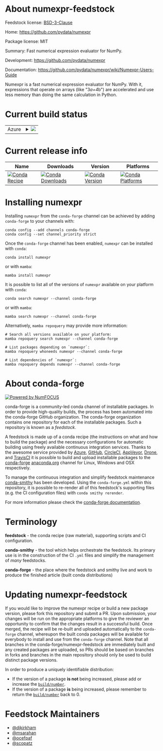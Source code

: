 About numexpr-feedstock
=======================

Feedstock license: [BSD-3-Clause](https://github.com/conda-forge/numexpr-feedstock/blob/main/LICENSE.txt)

Home: https://github.com/pydata/numexpr

Package license: MIT

Summary: Fast numerical expression evaluator for NumPy.

Development: https://github.com/pydata/numexpr

Documentation: https://github.com/pydata/numexpr/wiki/Numexpr-Users-Guide

Numexpr is a fast numerical expression evaluator for NumPy. With it,
expressions that operate on arrays (like "3*a+4*b") are accelerated and use
less memory than doing the same calculation in Python.


Current build status
====================


<table>
    
  <tr>
    <td>Azure</td>
    <td>
      <details>
        <summary>
          <a href="https://dev.azure.com/conda-forge/feedstock-builds/_build/latest?definitionId=702&branchName=main">
            <img src="https://dev.azure.com/conda-forge/feedstock-builds/_apis/build/status/numexpr-feedstock?branchName=main">
          </a>
        </summary>
        <table>
          <thead><tr><th>Variant</th><th>Status</th></tr></thead>
          <tbody><tr>
              <td>linux_64_mkl_supportmklpython3.10.____cpython</td>
              <td>
                <a href="https://dev.azure.com/conda-forge/feedstock-builds/_build/latest?definitionId=702&branchName=main">
                  <img src="https://dev.azure.com/conda-forge/feedstock-builds/_apis/build/status/numexpr-feedstock?branchName=main&jobName=linux&configuration=linux%20linux_64_mkl_supportmklpython3.10.____cpython" alt="variant">
                </a>
              </td>
            </tr><tr>
              <td>linux_64_mkl_supportmklpython3.11.____cpython</td>
              <td>
                <a href="https://dev.azure.com/conda-forge/feedstock-builds/_build/latest?definitionId=702&branchName=main">
                  <img src="https://dev.azure.com/conda-forge/feedstock-builds/_apis/build/status/numexpr-feedstock?branchName=main&jobName=linux&configuration=linux%20linux_64_mkl_supportmklpython3.11.____cpython" alt="variant">
                </a>
              </td>
            </tr><tr>
              <td>linux_64_mkl_supportmklpython3.12.____cpython</td>
              <td>
                <a href="https://dev.azure.com/conda-forge/feedstock-builds/_build/latest?definitionId=702&branchName=main">
                  <img src="https://dev.azure.com/conda-forge/feedstock-builds/_apis/build/status/numexpr-feedstock?branchName=main&jobName=linux&configuration=linux%20linux_64_mkl_supportmklpython3.12.____cpython" alt="variant">
                </a>
              </td>
            </tr><tr>
              <td>linux_64_mkl_supportmklpython3.9.____cpython</td>
              <td>
                <a href="https://dev.azure.com/conda-forge/feedstock-builds/_build/latest?definitionId=702&branchName=main">
                  <img src="https://dev.azure.com/conda-forge/feedstock-builds/_apis/build/status/numexpr-feedstock?branchName=main&jobName=linux&configuration=linux%20linux_64_mkl_supportmklpython3.9.____cpython" alt="variant">
                </a>
              </td>
            </tr><tr>
              <td>linux_64_mkl_supportnomklpython3.10.____cpython</td>
              <td>
                <a href="https://dev.azure.com/conda-forge/feedstock-builds/_build/latest?definitionId=702&branchName=main">
                  <img src="https://dev.azure.com/conda-forge/feedstock-builds/_apis/build/status/numexpr-feedstock?branchName=main&jobName=linux&configuration=linux%20linux_64_mkl_supportnomklpython3.10.____cpython" alt="variant">
                </a>
              </td>
            </tr><tr>
              <td>linux_64_mkl_supportnomklpython3.11.____cpython</td>
              <td>
                <a href="https://dev.azure.com/conda-forge/feedstock-builds/_build/latest?definitionId=702&branchName=main">
                  <img src="https://dev.azure.com/conda-forge/feedstock-builds/_apis/build/status/numexpr-feedstock?branchName=main&jobName=linux&configuration=linux%20linux_64_mkl_supportnomklpython3.11.____cpython" alt="variant">
                </a>
              </td>
            </tr><tr>
              <td>linux_64_mkl_supportnomklpython3.12.____cpython</td>
              <td>
                <a href="https://dev.azure.com/conda-forge/feedstock-builds/_build/latest?definitionId=702&branchName=main">
                  <img src="https://dev.azure.com/conda-forge/feedstock-builds/_apis/build/status/numexpr-feedstock?branchName=main&jobName=linux&configuration=linux%20linux_64_mkl_supportnomklpython3.12.____cpython" alt="variant">
                </a>
              </td>
            </tr><tr>
              <td>linux_64_mkl_supportnomklpython3.9.____cpython</td>
              <td>
                <a href="https://dev.azure.com/conda-forge/feedstock-builds/_build/latest?definitionId=702&branchName=main">
                  <img src="https://dev.azure.com/conda-forge/feedstock-builds/_apis/build/status/numexpr-feedstock?branchName=main&jobName=linux&configuration=linux%20linux_64_mkl_supportnomklpython3.9.____cpython" alt="variant">
                </a>
              </td>
            </tr><tr>
              <td>linux_aarch64_python3.10.____cpython</td>
              <td>
                <a href="https://dev.azure.com/conda-forge/feedstock-builds/_build/latest?definitionId=702&branchName=main">
                  <img src="https://dev.azure.com/conda-forge/feedstock-builds/_apis/build/status/numexpr-feedstock?branchName=main&jobName=linux&configuration=linux%20linux_aarch64_python3.10.____cpython" alt="variant">
                </a>
              </td>
            </tr><tr>
              <td>linux_aarch64_python3.11.____cpython</td>
              <td>
                <a href="https://dev.azure.com/conda-forge/feedstock-builds/_build/latest?definitionId=702&branchName=main">
                  <img src="https://dev.azure.com/conda-forge/feedstock-builds/_apis/build/status/numexpr-feedstock?branchName=main&jobName=linux&configuration=linux%20linux_aarch64_python3.11.____cpython" alt="variant">
                </a>
              </td>
            </tr><tr>
              <td>linux_aarch64_python3.12.____cpython</td>
              <td>
                <a href="https://dev.azure.com/conda-forge/feedstock-builds/_build/latest?definitionId=702&branchName=main">
                  <img src="https://dev.azure.com/conda-forge/feedstock-builds/_apis/build/status/numexpr-feedstock?branchName=main&jobName=linux&configuration=linux%20linux_aarch64_python3.12.____cpython" alt="variant">
                </a>
              </td>
            </tr><tr>
              <td>linux_aarch64_python3.9.____cpython</td>
              <td>
                <a href="https://dev.azure.com/conda-forge/feedstock-builds/_build/latest?definitionId=702&branchName=main">
                  <img src="https://dev.azure.com/conda-forge/feedstock-builds/_apis/build/status/numexpr-feedstock?branchName=main&jobName=linux&configuration=linux%20linux_aarch64_python3.9.____cpython" alt="variant">
                </a>
              </td>
            </tr><tr>
              <td>linux_ppc64le_python3.10.____cpython</td>
              <td>
                <a href="https://dev.azure.com/conda-forge/feedstock-builds/_build/latest?definitionId=702&branchName=main">
                  <img src="https://dev.azure.com/conda-forge/feedstock-builds/_apis/build/status/numexpr-feedstock?branchName=main&jobName=linux&configuration=linux%20linux_ppc64le_python3.10.____cpython" alt="variant">
                </a>
              </td>
            </tr><tr>
              <td>linux_ppc64le_python3.11.____cpython</td>
              <td>
                <a href="https://dev.azure.com/conda-forge/feedstock-builds/_build/latest?definitionId=702&branchName=main">
                  <img src="https://dev.azure.com/conda-forge/feedstock-builds/_apis/build/status/numexpr-feedstock?branchName=main&jobName=linux&configuration=linux%20linux_ppc64le_python3.11.____cpython" alt="variant">
                </a>
              </td>
            </tr><tr>
              <td>linux_ppc64le_python3.12.____cpython</td>
              <td>
                <a href="https://dev.azure.com/conda-forge/feedstock-builds/_build/latest?definitionId=702&branchName=main">
                  <img src="https://dev.azure.com/conda-forge/feedstock-builds/_apis/build/status/numexpr-feedstock?branchName=main&jobName=linux&configuration=linux%20linux_ppc64le_python3.12.____cpython" alt="variant">
                </a>
              </td>
            </tr><tr>
              <td>linux_ppc64le_python3.9.____cpython</td>
              <td>
                <a href="https://dev.azure.com/conda-forge/feedstock-builds/_build/latest?definitionId=702&branchName=main">
                  <img src="https://dev.azure.com/conda-forge/feedstock-builds/_apis/build/status/numexpr-feedstock?branchName=main&jobName=linux&configuration=linux%20linux_ppc64le_python3.9.____cpython" alt="variant">
                </a>
              </td>
            </tr><tr>
              <td>osx_64_python3.10.____cpython</td>
              <td>
                <a href="https://dev.azure.com/conda-forge/feedstock-builds/_build/latest?definitionId=702&branchName=main">
                  <img src="https://dev.azure.com/conda-forge/feedstock-builds/_apis/build/status/numexpr-feedstock?branchName=main&jobName=osx&configuration=osx%20osx_64_python3.10.____cpython" alt="variant">
                </a>
              </td>
            </tr><tr>
              <td>osx_64_python3.11.____cpython</td>
              <td>
                <a href="https://dev.azure.com/conda-forge/feedstock-builds/_build/latest?definitionId=702&branchName=main">
                  <img src="https://dev.azure.com/conda-forge/feedstock-builds/_apis/build/status/numexpr-feedstock?branchName=main&jobName=osx&configuration=osx%20osx_64_python3.11.____cpython" alt="variant">
                </a>
              </td>
            </tr><tr>
              <td>osx_64_python3.12.____cpython</td>
              <td>
                <a href="https://dev.azure.com/conda-forge/feedstock-builds/_build/latest?definitionId=702&branchName=main">
                  <img src="https://dev.azure.com/conda-forge/feedstock-builds/_apis/build/status/numexpr-feedstock?branchName=main&jobName=osx&configuration=osx%20osx_64_python3.12.____cpython" alt="variant">
                </a>
              </td>
            </tr><tr>
              <td>osx_64_python3.9.____cpython</td>
              <td>
                <a href="https://dev.azure.com/conda-forge/feedstock-builds/_build/latest?definitionId=702&branchName=main">
                  <img src="https://dev.azure.com/conda-forge/feedstock-builds/_apis/build/status/numexpr-feedstock?branchName=main&jobName=osx&configuration=osx%20osx_64_python3.9.____cpython" alt="variant">
                </a>
              </td>
            </tr><tr>
              <td>osx_arm64_python3.10.____cpython</td>
              <td>
                <a href="https://dev.azure.com/conda-forge/feedstock-builds/_build/latest?definitionId=702&branchName=main">
                  <img src="https://dev.azure.com/conda-forge/feedstock-builds/_apis/build/status/numexpr-feedstock?branchName=main&jobName=osx&configuration=osx%20osx_arm64_python3.10.____cpython" alt="variant">
                </a>
              </td>
            </tr><tr>
              <td>osx_arm64_python3.11.____cpython</td>
              <td>
                <a href="https://dev.azure.com/conda-forge/feedstock-builds/_build/latest?definitionId=702&branchName=main">
                  <img src="https://dev.azure.com/conda-forge/feedstock-builds/_apis/build/status/numexpr-feedstock?branchName=main&jobName=osx&configuration=osx%20osx_arm64_python3.11.____cpython" alt="variant">
                </a>
              </td>
            </tr><tr>
              <td>osx_arm64_python3.12.____cpython</td>
              <td>
                <a href="https://dev.azure.com/conda-forge/feedstock-builds/_build/latest?definitionId=702&branchName=main">
                  <img src="https://dev.azure.com/conda-forge/feedstock-builds/_apis/build/status/numexpr-feedstock?branchName=main&jobName=osx&configuration=osx%20osx_arm64_python3.12.____cpython" alt="variant">
                </a>
              </td>
            </tr><tr>
              <td>osx_arm64_python3.9.____cpython</td>
              <td>
                <a href="https://dev.azure.com/conda-forge/feedstock-builds/_build/latest?definitionId=702&branchName=main">
                  <img src="https://dev.azure.com/conda-forge/feedstock-builds/_apis/build/status/numexpr-feedstock?branchName=main&jobName=osx&configuration=osx%20osx_arm64_python3.9.____cpython" alt="variant">
                </a>
              </td>
            </tr><tr>
              <td>win_64_mkl_supportmklpython3.10.____cpython</td>
              <td>
                <a href="https://dev.azure.com/conda-forge/feedstock-builds/_build/latest?definitionId=702&branchName=main">
                  <img src="https://dev.azure.com/conda-forge/feedstock-builds/_apis/build/status/numexpr-feedstock?branchName=main&jobName=win&configuration=win%20win_64_mkl_supportmklpython3.10.____cpython" alt="variant">
                </a>
              </td>
            </tr><tr>
              <td>win_64_mkl_supportmklpython3.11.____cpython</td>
              <td>
                <a href="https://dev.azure.com/conda-forge/feedstock-builds/_build/latest?definitionId=702&branchName=main">
                  <img src="https://dev.azure.com/conda-forge/feedstock-builds/_apis/build/status/numexpr-feedstock?branchName=main&jobName=win&configuration=win%20win_64_mkl_supportmklpython3.11.____cpython" alt="variant">
                </a>
              </td>
            </tr><tr>
              <td>win_64_mkl_supportmklpython3.12.____cpython</td>
              <td>
                <a href="https://dev.azure.com/conda-forge/feedstock-builds/_build/latest?definitionId=702&branchName=main">
                  <img src="https://dev.azure.com/conda-forge/feedstock-builds/_apis/build/status/numexpr-feedstock?branchName=main&jobName=win&configuration=win%20win_64_mkl_supportmklpython3.12.____cpython" alt="variant">
                </a>
              </td>
            </tr><tr>
              <td>win_64_mkl_supportmklpython3.9.____cpython</td>
              <td>
                <a href="https://dev.azure.com/conda-forge/feedstock-builds/_build/latest?definitionId=702&branchName=main">
                  <img src="https://dev.azure.com/conda-forge/feedstock-builds/_apis/build/status/numexpr-feedstock?branchName=main&jobName=win&configuration=win%20win_64_mkl_supportmklpython3.9.____cpython" alt="variant">
                </a>
              </td>
            </tr><tr>
              <td>win_64_mkl_supportnomklpython3.10.____cpython</td>
              <td>
                <a href="https://dev.azure.com/conda-forge/feedstock-builds/_build/latest?definitionId=702&branchName=main">
                  <img src="https://dev.azure.com/conda-forge/feedstock-builds/_apis/build/status/numexpr-feedstock?branchName=main&jobName=win&configuration=win%20win_64_mkl_supportnomklpython3.10.____cpython" alt="variant">
                </a>
              </td>
            </tr><tr>
              <td>win_64_mkl_supportnomklpython3.11.____cpython</td>
              <td>
                <a href="https://dev.azure.com/conda-forge/feedstock-builds/_build/latest?definitionId=702&branchName=main">
                  <img src="https://dev.azure.com/conda-forge/feedstock-builds/_apis/build/status/numexpr-feedstock?branchName=main&jobName=win&configuration=win%20win_64_mkl_supportnomklpython3.11.____cpython" alt="variant">
                </a>
              </td>
            </tr><tr>
              <td>win_64_mkl_supportnomklpython3.12.____cpython</td>
              <td>
                <a href="https://dev.azure.com/conda-forge/feedstock-builds/_build/latest?definitionId=702&branchName=main">
                  <img src="https://dev.azure.com/conda-forge/feedstock-builds/_apis/build/status/numexpr-feedstock?branchName=main&jobName=win&configuration=win%20win_64_mkl_supportnomklpython3.12.____cpython" alt="variant">
                </a>
              </td>
            </tr><tr>
              <td>win_64_mkl_supportnomklpython3.9.____cpython</td>
              <td>
                <a href="https://dev.azure.com/conda-forge/feedstock-builds/_build/latest?definitionId=702&branchName=main">
                  <img src="https://dev.azure.com/conda-forge/feedstock-builds/_apis/build/status/numexpr-feedstock?branchName=main&jobName=win&configuration=win%20win_64_mkl_supportnomklpython3.9.____cpython" alt="variant">
                </a>
              </td>
            </tr>
          </tbody>
        </table>
      </details>
    </td>
  </tr>
</table>

Current release info
====================

| Name | Downloads | Version | Platforms |
| --- | --- | --- | --- |
| [![Conda Recipe](https://img.shields.io/badge/recipe-numexpr-green.svg)](https://anaconda.org/conda-forge/numexpr) | [![Conda Downloads](https://img.shields.io/conda/dn/conda-forge/numexpr.svg)](https://anaconda.org/conda-forge/numexpr) | [![Conda Version](https://img.shields.io/conda/vn/conda-forge/numexpr.svg)](https://anaconda.org/conda-forge/numexpr) | [![Conda Platforms](https://img.shields.io/conda/pn/conda-forge/numexpr.svg)](https://anaconda.org/conda-forge/numexpr) |

Installing numexpr
==================

Installing `numexpr` from the `conda-forge` channel can be achieved by adding `conda-forge` to your channels with:

```
conda config --add channels conda-forge
conda config --set channel_priority strict
```

Once the `conda-forge` channel has been enabled, `numexpr` can be installed with `conda`:

```
conda install numexpr
```

or with `mamba`:

```
mamba install numexpr
```

It is possible to list all of the versions of `numexpr` available on your platform with `conda`:

```
conda search numexpr --channel conda-forge
```

or with `mamba`:

```
mamba search numexpr --channel conda-forge
```

Alternatively, `mamba repoquery` may provide more information:

```
# Search all versions available on your platform:
mamba repoquery search numexpr --channel conda-forge

# List packages depending on `numexpr`:
mamba repoquery whoneeds numexpr --channel conda-forge

# List dependencies of `numexpr`:
mamba repoquery depends numexpr --channel conda-forge
```


About conda-forge
=================

[![Powered by
NumFOCUS](https://img.shields.io/badge/powered%20by-NumFOCUS-orange.svg?style=flat&colorA=E1523D&colorB=007D8A)](https://numfocus.org)

conda-forge is a community-led conda channel of installable packages.
In order to provide high-quality builds, the process has been automated into the
conda-forge GitHub organization. The conda-forge organization contains one repository
for each of the installable packages. Such a repository is known as a *feedstock*.

A feedstock is made up of a conda recipe (the instructions on what and how to build
the package) and the necessary configurations for automatic building using freely
available continuous integration services. Thanks to the awesome service provided by
[Azure](https://azure.microsoft.com/en-us/services/devops/), [GitHub](https://github.com/),
[CircleCI](https://circleci.com/), [AppVeyor](https://www.appveyor.com/),
[Drone](https://cloud.drone.io/welcome), and [TravisCI](https://travis-ci.com/)
it is possible to build and upload installable packages to the
[conda-forge](https://anaconda.org/conda-forge) [anaconda.org](https://anaconda.org/)
channel for Linux, Windows and OSX respectively.

To manage the continuous integration and simplify feedstock maintenance
[conda-smithy](https://github.com/conda-forge/conda-smithy) has been developed.
Using the ``conda-forge.yml`` within this repository, it is possible to re-render all of
this feedstock's supporting files (e.g. the CI configuration files) with ``conda smithy rerender``.

For more information please check the [conda-forge documentation](https://conda-forge.org/docs/).

Terminology
===========

**feedstock** - the conda recipe (raw material), supporting scripts and CI configuration.

**conda-smithy** - the tool which helps orchestrate the feedstock.
                   Its primary use is in the construction of the CI ``.yml`` files
                   and simplify the management of *many* feedstocks.

**conda-forge** - the place where the feedstock and smithy live and work to
                  produce the finished article (built conda distributions)


Updating numexpr-feedstock
==========================

If you would like to improve the numexpr recipe or build a new
package version, please fork this repository and submit a PR. Upon submission,
your changes will be run on the appropriate platforms to give the reviewer an
opportunity to confirm that the changes result in a successful build. Once
merged, the recipe will be re-built and uploaded automatically to the
`conda-forge` channel, whereupon the built conda packages will be available for
everybody to install and use from the `conda-forge` channel.
Note that all branches in the conda-forge/numexpr-feedstock are
immediately built and any created packages are uploaded, so PRs should be based
on branches in forks and branches in the main repository should only be used to
build distinct package versions.

In order to produce a uniquely identifiable distribution:
 * If the version of a package **is not** being increased, please add or increase
   the [``build/number``](https://docs.conda.io/projects/conda-build/en/latest/resources/define-metadata.html#build-number-and-string).
 * If the version of a package **is** being increased, please remember to return
   the [``build/number``](https://docs.conda.io/projects/conda-build/en/latest/resources/define-metadata.html#build-number-and-string)
   back to 0.

Feedstock Maintainers
=====================

* [@djkirkham](https://github.com/djkirkham/)
* [@msarahan](https://github.com/msarahan/)
* [@ocefpaf](https://github.com/ocefpaf/)
* [@scopatz](https://github.com/scopatz/)

